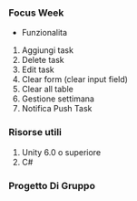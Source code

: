 ### Focus Week 

- Funzionalita 
 1.  Aggiungi task
 2.  Delete task
 3.  Edit task
 4.  Clear form (clear input field)
 5.  Clear all table
 6.  Gestione settimana
 7.  Notifica Push Task
  
 
 ### Risorse utili
 1. Unity 6.0 o superiore
 2. C# 

### Progetto Di Gruppo

